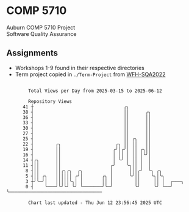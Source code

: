 # COMP 5710
Auburn COMP 5710 Project  
Software Quality Assurance

## Assignments
- Workshops 1-9 found in their respective directories
- Term project copied in `./Term-Project` from [WFH-SQA2022](https://github.com/wumphlett/WFH-SQA2022-AUBURN)

```

        Total Views per Day from 2025-03-15 to 2025-06-12

        Repository Views
      41 ┼                                 ╭╮
      38 ┤                                 ││      ╭╮
      36 ┤                                 ││      ││
      33 ┤                                 ││      ││
      30 ┤                                 ││      ││
      27 ┤                                 ││      ││
      25 ┤                                 ││ ╭╮   ││
      22 ┤        ╭╮                    ╭╮ ││ ││   ││
      19 ┤        ││                   ╭╯│╭╯│ ││ ╭╮││
      16 ┤        ││                   │ ││ │ ││ │╰╯│
      14 ┤╭╮      ││                   │ ╰╯ │ ││ │  │
      11 ┤││      ││                  ╭╯    ╰╮││ │  │
       8 ┤││      ││╭╮╭╮  ╭╮          │      │││╭╯  ╰╮ ╭╮
       5 ┤││ ╭╮   ││││││ ╭╯│       ╭╮ │      ╰╯││    ╰╮│╰╮
       3 ┼╯╰─╯│   │││││╰╮│ │       ││ │        ││     ││ │  ╭───╮
       0 ┤    ╰───╯╰╯╰╯ ╰╯ ╰───────╯╰─╯        ╰╯     ╰╯ ╰──╯   ╰──────────────────────────────────

        Chart last updated - Thu Jun 12 23:56:45 2025 UTC
        
```
